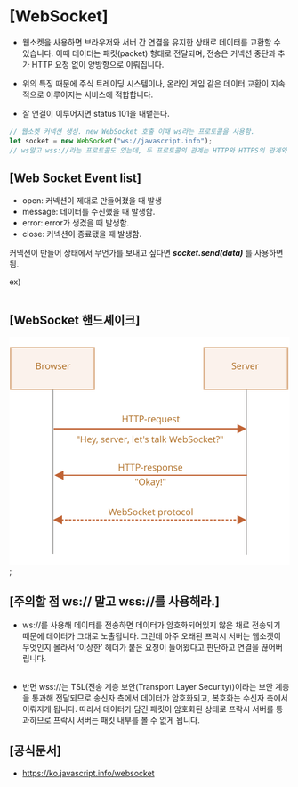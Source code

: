 # [WebSocket]

- 웹소켓을 사용하면 브라우저와 서버 간 연결을 유지한 상태로 데이터를 교환할 수 있습니다. 이때 데이터는 패킷(packet) 형태로 전달되며, 전송은 커넥션 중단과 추가 HTTP 요청 없이 양방향으로 이뤄집니다.

- 위의 특징 때문에 주식 트레이딩 시스템이나, 온라인 게임 같은 데이터 교환이 지속적으로 이루어지는 서비스에 적합합니다.

- 잘 연결이 이루어지면 status 101을 내뱉는다.

```javascript
// 웹소켓 커넥션 생성. new WebSocket 호출 이때 ws라는 프로토콜을 사용함.
let socket = new WebSocket("ws://javascript.info");
// ws말고 wss://라는 프로토콜도 있는데, 두 프로토콜의 관계는 HTTP와 HTTPS의 관계와 유사하다.
```

## [Web Socket Event list]

- open: 커넥션이 제대로 만들어졌을 때 발생
- message: 데이터를 수신했을 때 발생함.
- error: error가 생겼을 때 발생함.
- close: 커넥션이 종료됐을 때 발생함.

커넥션이 만들어 상태에서 무언가를 보내고 싶다면
**_socket.send(data)_** 를 사용하면 됨.

ex)

```javascript

```

## [WebSocket 핸드셰이크]

![WebSocket](/img/WebSocketImg.svg);

## [주의할 점 ws:// 말고 wss://를 사용해라.]

- ws://를 사용해 데이터를 전송하면 데이터가 암호화되어있지 않은 채로 전송되기 때문에 데이터가 그대로 노출됩니다. 그런데 아주 오래된 프락시 서버는 웹소켓이 무엇인지 몰라서 ‘이상한’ 헤더가 붙은 요청이 들어왔다고 판단하고 연결을 끊어버립니다.  
  <br>

- 반면 wss://는 TSL(전송 계층 보안(Transport Layer Security))이라는 보안 계층을 통과해 전달되므로 송신자 측에서 데이터가 암호화되고, 복호화는 수신자 측에서 이뤄지게 됩니다. 따라서 데이터가 담긴 패킷이 암호화된 상태로 프락시 서버를 통과하므로 프락시 서버는 패킷 내부를 볼 수 없게 됩니다.

## [공식문서]

- https://ko.javascript.info/websocket
